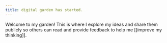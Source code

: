 ```yaml
---
title: digital garden has started.
---
```


Welcome to my garden! This is where I explore my ideas and share them publicly so others can read and provide feedback to help me [[improve my thinking]].
